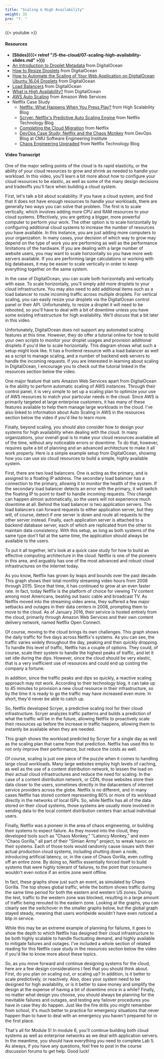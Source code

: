 ```yaml
---
title: "Scaling & High Availability"
weight: 35
pre: "7. "
---
```


{{< youtube  >}}

#### Resources

* **[Slides]({{< relref "/5-the-cloud/07-scaling-high-availability-slides.md" >}})**
* [An Introduction to Droplet Metadata](https://www.digitalocean.com/docs/droplets/resources/metadata/) from DigitalOcean
* [How to Resize Droplets](https://www.digitalocean.com/docs/droplets/how-to/resize/) from DigitalOcean
* [How to Automate the Scaling of Your Web Application on DigitalOcean Ubuntu 16.04 Droplets](https://www.digitalocean.com/community/tutorials/how-to-automate-the-scaling-of-your-web-application-on-digitalocean-1604) from DigitalOcean
* [Load Balancers](https://www.digitalocean.com/docs/networking/load-balancers/) from DigitalOcean
* [What is High Availability?](https://www.digitalocean.com/community/tutorials/what-is-high-availability) from DigitalOcean
* [AWS Auto Scaling](https://aws.amazon.com/autoscaling/) from Amazon Web Services
* Netflix Case Study
  * [Netflix: What Happens When You Press Play?](http://highscalability.com/blog/2017/12/11/netflix-what-happens-when-you-press-play.html) from High Scalability Blog
  * [Scryer: Netflix's Predictive Auto Scaling Engine](https://medium.com/netflix-techblog/scryer-netflixs-predictive-auto-scaling-engine-a3f8fc922270) from Netflix Technology Blog
  * [Completing the Cloud Migration](https://media.netflix.com/en/company-blog/completing-the-netflix-cloud-migration) from Netflix
  * [DevOps Case Study: Netflix and the Chaos Monkey](https://insights.sei.cmu.edu/devops/2015/04/devops-case-study-netflix-and-the-chaos-monkey.html) from DevOps Blog at CMU Software Engineering Institute
  * [Chaos Engineering Upgraded](https://medium.com/netflix-techblog/chaos-engineering-upgraded-878d341f15fa) from Netflix Technology Blog

#### Video Transcript

One of the major selling points of the cloud is its rapid elasticity, or the ability of your cloud resources to grow and shrink as needed to handle your workload. In this video, you'll learn a bit more about how to configure your cloud resources to be elastic, as well as some of the many design decisions and tradeoffs you'll face when building a cloud system.

First, let's talk a bit about scalability. If you have a cloud system, and find that it does not have enough resources to handle your workloads, there are generally two ways you can solve that problem. The first is to scale vertically, which involves adding more CPU and RAM resources to your cloud systems. Effectively, you are getting a bigger, more powerful computer to perform your work. The other option is to scale horizontally by configuring additional cloud systems to increase the number of resources you have available. In this instance, you are just adding more computers to your organization. In many cases, your decision of which way to grow may depend on the type of work you are performing as well as the performance limitations of the hardware. If you are dealing with a large number of website users, you may want to scale horizontally so you have more web servers available. If you are performing large calculations or working with big databases, it may be easier to scale vertically in order to keep everything together on the same system.

In the case of DigitalOcean, you can scale both horizontally and vertically with ease. To scale horizontally, you'll simply add more droplets to your cloud infrastructure. You may also need to add additional items such as a load balancer to route incoming traffic across multiple droplets. For vertical scaling, you can easily resize your droplets via the DigitalOcean control panel or their API. Unfortunately, to resize a droplet it will need to be rebooted, so you'll have to deal with a bit of downtime unless you have some existing infrastructure for high availability. We'll discuss that a bit later in this video.

Unfortunately, DigitalOcean does not support any automated scaling features at this time. However, they do offer a tutorial online for how to build your own scripts to monitor your droplet usages and provision additional droplets if you'd like to scale horizontally. This diagram shows what such a setup might look like. It has a frontend resource with a load balancer as well as a script to manage scaling, and a number of backend web servers to handle the incoming requests. If you are interested in learning about scaling in DigitalOcean, I encourage you to check out the tutorial linked in the resources section below the video.

One major feature that sets Amazon Web Services apart from DigitalOcean is the ability to perform automatic scaling of AWS instances. Through their control panel, it is very simple to set up a scaling plan to optimize your use of AWS resources to match your particular needs in the cloud. Since AWS is primarily targeted at large enterprise customers, it has many of these features available to help them manage large workloads in the cloud. I've also linked to information about Auto Scaling in AWS in the resources section below the video if you'd like to learn more.

Finally, beyond scaling, you should also consider how to design your systems for high availability when dealing with the cloud. In many organizations, your overall goal is to make your cloud resources available all of the time, without any noticeable errors or downtime. To do that, however, requires quite a bit of planning and an advanced architecture to make it all work properly. Here is a simple example setup from DigitalOcean, showing how you can use six cloud resources to build a simple, highly available system.

First, there are two load balancers. One is acting as the primary, and is assigned to a floating IP address. The secondary load balancer has a connection to the primary, allowing it to monitor the health of the system. If the secondary load balancer detects an error with the primary, it will switch the floating IP to point to itself to handle incoming requests. This change can happen almost automatically, so the users will not experience much downtime at all. Behind the load balancer is two application servers. The load balancers can forward requests to either application server, but they will, of course, detect if one server is down and route all requests to the other server instead. Finally, each application server is attached to a backend database server, each of which are replicated from the other to maintain data consistency. With this setup, as long as both systems of the same type don't fail at the same time, the application should always be available to the users.

To put it all together, let's look at a quick case study for how to build an effective computing architecture in the cloud. Netflix is one of the pioneers in this area, and arguably has one of the most advanced and robust cloud infrastructures on the internet today.

As you know, Netflix has grown by leaps and bounds over the past decade. This graph shows their total monthly streaming video hours from 2008 through 2015. Since that time, it has continued to grow at an even faster rate. In fact, today Netflix is the platform of choice for viewing TV content among most Americans, beating out basic cable and broadcast TV. As Netflix moved into the streaming video arena, they suffered a few major setbacks and outages in their data centers in 2008, prompting them to move to the cloud. As of January 2016, their service is hosted entirely from the cloud, primarily through Amazon Web Services and their own content delivery network, named Netflix Open Connect.

Of course, moving to the cloud brings its own challenges. This graph shows the daily traffic for five days across Netflix's systems. As you can see, the traffic varies widely throughout the day, peaking and then quickly dropping. To handle this level of traffic, Netflix has a couple of options. They could, of course, scale their system to handle the highest peaks of traffic, and let it set idle during the dips. However, since the cloud should be very elastic, that is a very inefficient use of resources and could end up costing the company a fortune.

In addition, since the traffic peaks and dips so quickly, a reactive scaling approach may not work. According to their technology blog, it can take up to 45 minutes to provision a new cloud resource in their infrastructure, so by the time it is ready to go the traffic may have increased even more. In short, they'd never be able to catch up.

So, Netflix developed Scryer, a predictive scaling tool for their cloud infrastructure. Scryer analyzes traffic patterns and builds a prediction of what the traffic will be in the future, allowing Netflix to proactively scale their resources up before the increase in traffic happens, allowing them to instantly be available when they are needed.

This graph shows the workload predicted by Scryer for a single day as well as the scaling plan that came from that prediction. Netflix has used this to not only improve their performance, but reduce the costs as well.

Of course, scaling is just one piece of the puzzle when it comes to handling large cloud workloads. Many large websites employ high levels of caching, as well as the use of a content distribution network, to lessen the load on their actual cloud infrastructures and reduce the need for scaling. In the case of a content distribution network, or CDN, those websites store their data closer to the users, sometimes directly in the datacenters of internet service providers across the globe. Netflix is no different, and in many cases Netflix has stored content representing 80% or more of its workload directly in the networks of local ISPs. So, while Netflix has all of the data stored on their cloud systems, those systems are usually more involved in sending data to the local content distribution centers than actual individual users.

Finally, Netflix was a pioneer in the area of chaos engineering, or building their systems to expect failure. As they moved into the cloud, they developed tools such as "Chaos Monkey," "Latency Monkey," and even "Chaos Gorilla," all part of their "Simian Army" project, to wreak havoc on their systems. Each of those tools would randomly cause issues with their actual production cloud systems, including shutting down a node, introducing artificial latency, or, in the case of Chaos Gorilla, even cutting off an entire zone. By doing so, Netflix essentially forced itself to build systems that were highly tolerant of failures, to the point that consumers wouldn't even notice if an entire zone went offline.

In fact, these graphs show just such an event, as simulated by Chaos Gorilla. The top shows global traffic, while the bottom shows traffic during the same time period for both the eastern and western US zones. During the test, traffic to the western zone was blocked, resulting in a large amount of traffic being rerouted to the eastern zone. Looking at the graphs, you can clearly see the switchover in the smaller graphs below, but the global graph stayed steady, meaning that users worldwide wouldn't have even noticed a blip in service.

While this may be an extreme example of planning for failures, it goes to show the depth to which Netflix has designed their cloud infrastructure to be both highly scalable to handle fluctuating demand, and highly available to mitigate failures and outages. I've included a whole section of related reading for this Netflix case study in the resources section below the video if you'd like to know more about these topics.

So, as you move forward and continue designing systems for the cloud, here are a few design considerations I feel that you should think about. First, do you plan on scaling out, or scaling up? In addition, is it better to scale predictively, or reactively. Also, does your system need to be designed for high availability, or is it better to save money and simplify the design at the expense of having a bit of downtime once in a while? Finally, no matter what design you choose, you should always be planning for the inevitable failures and outages, and testing any failover procedures you have in case they do happen. Just like the fire drills you might remember from school, it's much better to practice for emergency situations that never happen than to have to deal with an emergency you haven't prepared for in the first place.

That's all for Module 5! In module 6, you'll continue building both cloud systems as well as enterprise networks as we deal with application servers. In the meantime, you should have everything you need to complete Lab 5. As always, if you have any questions, feel free to post in the course discussion forums to get help. Good luck!
